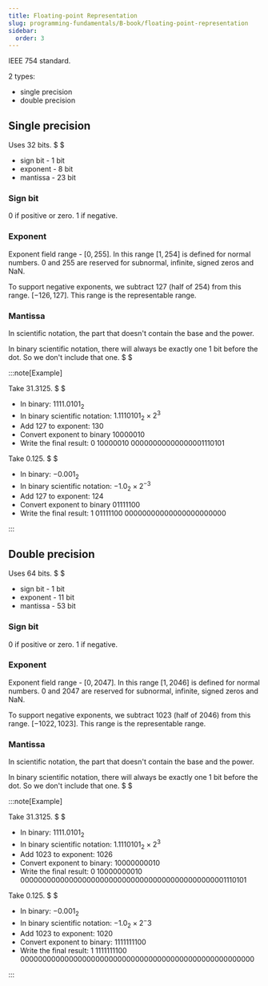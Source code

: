 ```yaml
---
title: Floating-point Representation
slug: programming-fundamentals/B-book/floating-point-representation
sidebar:
  order: 3
---
```


IEEE 754 standard.

2 types:

- single precision
- double precision

## Single precision

Uses $32$ bits. $ $

- sign bit - $1$ bit
- exponent - $8$ bit
- mantissa - $23$ bit

### Sign bit

$0$ if positive or zero. $1$ if negative.

### Exponent

Exponent field range - $[0,255]$. In this range $[1,254]$ is defined for normal
numbers. $0$ and $255$ are reserved for subnormal, infinite, signed zeros and
NaN.

To support negative exponents, we subtract $127$ (half of $254$) from this
range. $[-126,127]$. This range is the representable range.

### Mantissa

In scientific notation, the part that doesn't contain the base and the power.

In binary scientific notation, there will always be exactly one $1$ bit before
the dot. So we don't include that one. $ $

:::note[Example]

Take $31.3125$. $ $

- In binary: $1111.0101_2$
- In binary scientific notation: $1.1110101_2 \times 2^3$
- Add $127$ to exponent: $130$
- Convert exponent to binary $10000010$
- Write the final result: $0\;10000010\;00000000000000001110101$

Take $0.125$. $ $

- In binary: $-0.001_2$
- In binary scientific notation: $-1.0_2 \times 2^{-3}$
- Add $127$ to exponent: $124$
- Convert exponent to binary $01111100$
- Write the final result: $1\;01111100\;00000000000000000000000$

:::

## Double precision

Uses $64$ bits. $ $

- sign bit - $1$ bit
- exponent - $11$ bit
- mantissa - $53$ bit

### Sign bit

$0$ if positive or zero. $1$ if negative.

### Exponent

Exponent field range - $[0,2047]$. In this range $[1,2046]$ is defined for
normal numbers. $0$ and $2047$ are reserved for subnormal, infinite, signed
zeros and NaN.

To support negative exponents, we subtract $1023$ (half of $2046$) from this
range. $[-1022,1023]$. This range is the representable range.

### Mantissa

In scientific notation, the part that doesn't contain the base and the power.

In binary scientific notation, there will always be exactly one $1$ bit before
the dot. So we don't include that one. $ $

:::note[Example]

Take $31.3125$. $ $

- In binary: $1111.0101_2$
- In binary scientific notation: $1.1110101_2 \times 2^3$
- Add $1023$ to exponent: $1026$
- Convert exponent to binary: $10000000010$
- Write the final result:
  $0\;10000000010\;00000000000000000000000000000000000000000000001110101$

Take $0.125$. $ $

- In binary: $-0.001_2$
- In binary scientific notation: $-1.0_2 \times 2^-3$
- Add $1023$ to exponent: $1020$
- Convert exponent to binary: $1111111100$
- Write the final result:
  $1\;1111111100\;00000000000000000000000000000000000000000000000000000$

:::
